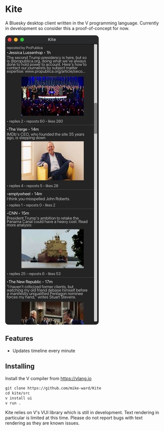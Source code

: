 # Kite

A Bluesky desktop client written in the V programming language.
Currently in development so consider this a proof-of-concept for now.

![Screenshot](screenshot.jpg)

## Features
- Updates timeline every minute

## Installing
Install the V compiler from https://vlang.io

```
git clone https://github.com/mike-ward/Kite
cd kite/src
v install ui
v run .
```

Kite relies on V's VUI library which is still in development.
Text rendering in particular is limited at this time.
Please do not report bugs with text rendering as they are known issues.